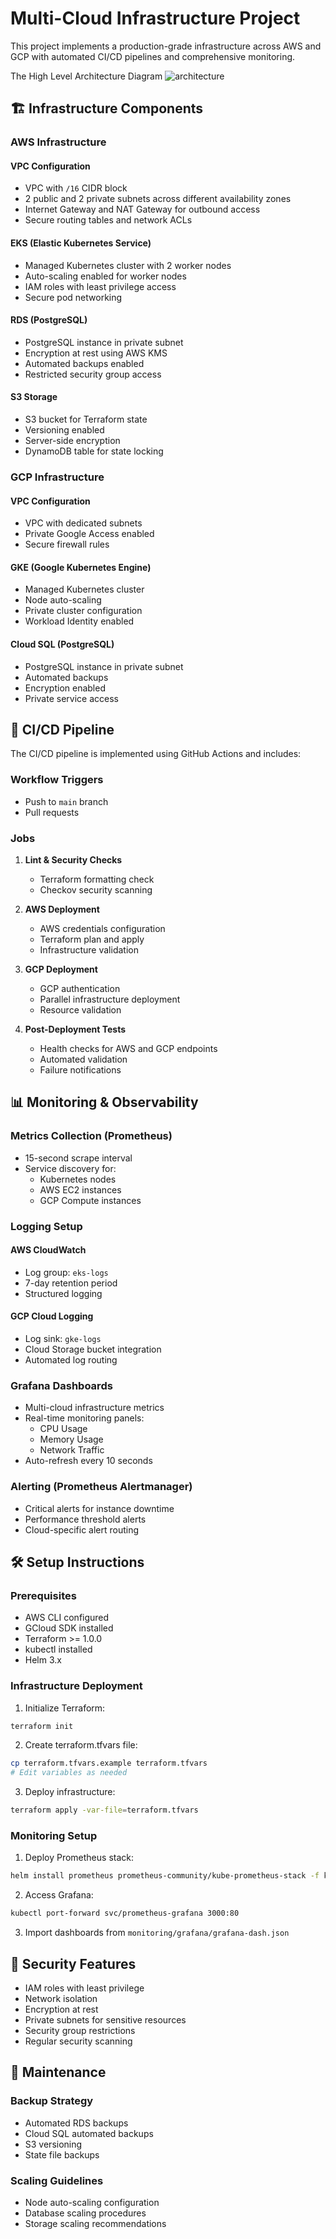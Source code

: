 # Multi-Cloud Infrastructure Project

This project implements a production-grade infrastructure across AWS and GCP with automated CI/CD pipelines and comprehensive monitoring.

The High Level Architecture Diagram
![architecture](./screenshots/image.png)


## 🏗 Infrastructure Components

### AWS Infrastructure

#### VPC Configuration
- VPC with `/16` CIDR block
- 2 public and 2 private subnets across different availability zones
- Internet Gateway and NAT Gateway for outbound access
- Secure routing tables and network ACLs

#### EKS (Elastic Kubernetes Service)
- Managed Kubernetes cluster with 2 worker nodes
- Auto-scaling enabled for worker nodes
- IAM roles with least privilege access
- Secure pod networking

#### RDS (PostgreSQL)
- PostgreSQL instance in private subnet
- Encryption at rest using AWS KMS
- Automated backups enabled
- Restricted security group access

#### S3 Storage
- S3 bucket for Terraform state
- Versioning enabled
- Server-side encryption
- DynamoDB table for state locking

### GCP Infrastructure

#### VPC Configuration
- VPC with dedicated subnets
- Private Google Access enabled
- Secure firewall rules

#### GKE (Google Kubernetes Engine)
- Managed Kubernetes cluster
- Node auto-scaling
- Private cluster configuration
- Workload Identity enabled

#### Cloud SQL (PostgreSQL)
- PostgreSQL instance in private subnet
- Automated backups
- Encryption enabled
- Private service access

## 🚀 CI/CD Pipeline

The CI/CD pipeline is implemented using GitHub Actions and includes:

### Workflow Triggers
- Push to `main` branch
- Pull requests

### Jobs

1. **Lint & Security Checks**
   - Terraform formatting check
   - Checkov security scanning

2. **AWS Deployment**
   - AWS credentials configuration
   - Terraform plan and apply
   - Infrastructure validation

3. **GCP Deployment**
   - GCP authentication
   - Parallel infrastructure deployment
   - Resource validation

4. **Post-Deployment Tests**
   - Health checks for AWS and GCP endpoints
   - Automated validation
   - Failure notifications

## 📊 Monitoring & Observability

### Metrics Collection (Prometheus)
- 15-second scrape interval
- Service discovery for:
  - Kubernetes nodes
  - AWS EC2 instances
  - GCP Compute instances

### Logging Setup

#### AWS CloudWatch
- Log group: `eks-logs`
- 7-day retention period
- Structured logging

#### GCP Cloud Logging
- Log sink: `gke-logs`
- Cloud Storage bucket integration
- Automated log routing

### Grafana Dashboards
- Multi-cloud infrastructure metrics
- Real-time monitoring panels:
  - CPU Usage
  - Memory Usage
  - Network Traffic
- Auto-refresh every 10 seconds

### Alerting (Prometheus Alertmanager)
- Critical alerts for instance downtime
- Performance threshold alerts
- Cloud-specific alert routing

## 🛠 Setup Instructions

### Prerequisites
- AWS CLI configured
- GCloud SDK installed
- Terraform >= 1.0.0
- kubectl installed
- Helm 3.x

### Infrastructure Deployment

1. Initialize Terraform:
```bash
terraform init
```

2. Create terraform.tfvars file:
```bash
cp terraform.tfvars.example terraform.tfvars
# Edit variables as needed
```

3. Deploy infrastructure:
```bash
terraform apply -var-file=terraform.tfvars
```

### Monitoring Setup

1. Deploy Prometheus stack:
```bash
helm install prometheus prometheus-community/kube-prometheus-stack -f kubernetes/prometheus/values.yaml
```

2. Access Grafana:
```bash
kubectl port-forward svc/prometheus-grafana 3000:80
```

3. Import dashboards from `monitoring/grafana/grafana-dash.json`

## 🔐 Security Features

- IAM roles with least privilege
- Network isolation
- Encryption at rest
- Private subnets for sensitive resources
- Security group restrictions
- Regular security scanning

## 📝 Maintenance

### Backup Strategy
- Automated RDS backups
- Cloud SQL automated backups
- S3 versioning
- State file backups

### Scaling Guidelines
- Node auto-scaling configuration
- Database scaling procedures
- Storage scaling recommendations

